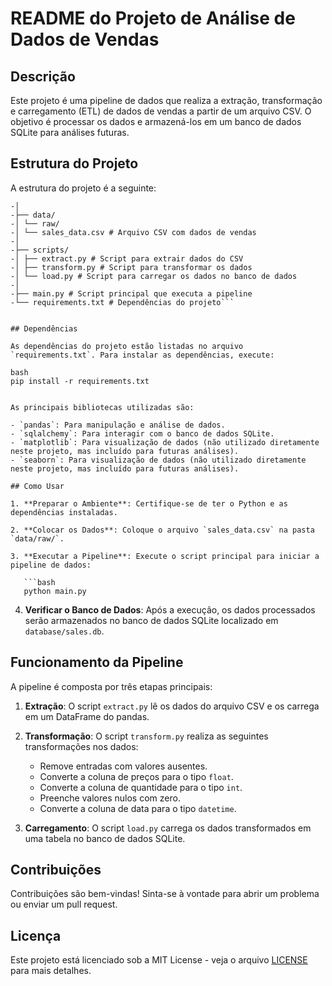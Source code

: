 # README do Projeto de Análise de Dados de Vendas

## Descrição

Este projeto é uma pipeline de dados que realiza a extração, transformação e carregamento (ETL) de dados de vendas a partir de um arquivo CSV. O objetivo é processar os dados e armazená-los em um banco de dados SQLite para análises futuras.

## Estrutura do Projeto

A estrutura do projeto é a seguinte:

```-data_pipeline/
-│
-├── data/
-│ └── raw/
-│ └── sales_data.csv # Arquivo CSV com dados de vendas
-│
-├── scripts/
-│ ├── extract.py # Script para extrair dados do CSV
-│ ├── transform.py # Script para transformar os dados
-│ └── load.py # Script para carregar os dados no banco de dados
-│
-├── main.py # Script principal que executa a pipeline
-└── requirements.txt # Dependências do projeto```


## Dependências

As dependências do projeto estão listadas no arquivo `requirements.txt`. Para instalar as dependências, execute:

bash
pip install -r requirements.txt


As principais bibliotecas utilizadas são:

- `pandas`: Para manipulação e análise de dados.
- `sqlalchemy`: Para interagir com o banco de dados SQLite.
- `matplotlib`: Para visualização de dados (não utilizado diretamente neste projeto, mas incluído para futuras análises).
- `seaborn`: Para visualização de dados (não utilizado diretamente neste projeto, mas incluído para futuras análises).

## Como Usar

1. **Preparar o Ambiente**: Certifique-se de ter o Python e as dependências instaladas.

2. **Colocar os Dados**: Coloque o arquivo `sales_data.csv` na pasta `data/raw/`.

3. **Executar a Pipeline**: Execute o script principal para iniciar a pipeline de dados:

   ```bash
   python main.py
   ```

4. **Verificar o Banco de Dados**: Após a execução, os dados processados serão armazenados no banco de dados SQLite localizado em `database/sales.db`.

## Funcionamento da Pipeline

A pipeline é composta por três etapas principais:

1. **Extração**: O script `extract.py` lê os dados do arquivo CSV e os carrega em um DataFrame do pandas.

2. **Transformação**: O script `transform.py` realiza as seguintes transformações nos dados:
   - Remove entradas com valores ausentes.
   - Converte a coluna de preços para o tipo `float`.
   - Converte a coluna de quantidade para o tipo `int`.
   - Preenche valores nulos com zero.
   - Converte a coluna de data para o tipo `datetime`.

3. **Carregamento**: O script `load.py` carrega os dados transformados em uma tabela no banco de dados SQLite.

## Contribuições

Contribuições são bem-vindas! Sinta-se à vontade para abrir um problema ou enviar um pull request.

## Licença

Este projeto está licenciado sob a MIT License - veja o arquivo [LICENSE](LICENSE) para mais detalhes.

